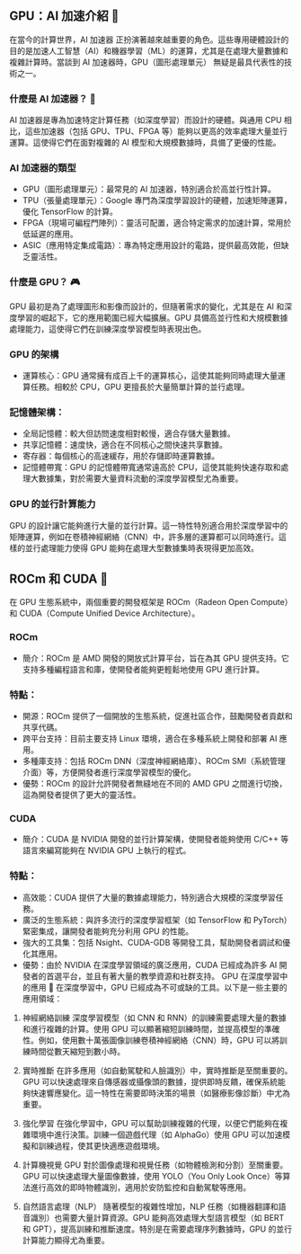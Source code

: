 ##  GPU：AI 加速介紹 🚀
在當今的計算世界，AI 加速器 正扮演著越來越重要的角色。這些專用硬體設計的目的是加速人工智慧（AI）和機器學習（ML）的運算，尤其是在處理大量數據和複雜計算時。當談到 AI 加速器時，GPU（圖形處理單元） 無疑是最具代表性的技術之一。

### 什麼是 AI 加速器？ 🤖
AI 加速器是專為加速特定計算任務（如深度學習）而設計的硬體。與通用 CPU 相比，這些加速器（包括 GPU、TPU、FPGA 等）能夠以更高的效率處理大量並行運算。這使得它們在面對複雜的 AI 模型和大規模數據時，具備了更優的性能。

### AI 加速器的類型
- GPU（圖形處理單元）：最常見的 AI 加速器，特別適合於高並行性計算。
- TPU（張量處理單元）：Google 專門為深度學習設計的硬體，加速矩陣運算，優化 TensorFlow 的計算。
- FPGA（現場可編程門陣列）：靈活可配置，適合特定需求的加速計算，常用於低延遲的應用。
- ASIC（應用特定集成電路）：專為特定應用設計的電路，提供最高效能，但缺乏靈活性。
### 什麼是 GPU？ 🎮
GPU 最初是為了處理圖形和影像而設計的，但隨著需求的變化，尤其是在 AI 和深度學習的崛起下，它的應用範圍已經大幅擴展。GPU 具備高並行性和大規模數據處理能力，這使得它們在訓練深度學習模型時表現出色。

### GPU 的架構
- 運算核心：GPU 通常擁有成百上千的運算核心，這使其能夠同時處理大量運算任務。相較於 CPU，GPU 更擅長於大量簡單計算的並行處理。

### 記憶體架構：

- 全局記憶體：較大但訪問速度相對較慢，適合存儲大量數據。
- 共享記憶體：速度快，適合在不同核心之間快速共享數據。
- 寄存器：每個核心的高速緩存，用於存儲即時運算數據。
- 記憶體帶寬：GPU 的記憶體帶寬通常遠高於 CPU，這使其能夠快速存取和處理大數據集，對於需要大量資料流動的深度學習模型尤為重要。

### GPU 的並行計算能力
GPU 的設計讓它能夠進行大量的並行計算。這一特性特別適合用於深度學習中的矩陣運算，例如在卷積神經網絡（CNN）中，許多層的運算都可以同時進行。這樣的並行處理能力使得 GPU 能夠在處理大型數據集時表現得更加高效。

## ROCm 和 CUDA 🔧
在 GPU 生態系統中，兩個重要的開發框架是 ROCm（Radeon Open Compute） 和 CUDA（Compute Unified Device Architecture）。

### ROCm
 - 簡介：ROCm 是 AMD 開發的開放式計算平台，旨在為其 GPU 提供支持。它支持多種編程語言和庫，使開發者能夠更輕鬆地使用 GPU 進行計算。

### 特點：

 - 開源：ROCm 提供了一個開放的生態系統，促進社區合作，鼓勵開發者貢獻和共享代碼。
 - 跨平台支持：目前主要支持 Linux 環境，適合在多種系統上開發和部署 AI 應用。
 - 多種庫支持：包括 ROCm DNN（深度神經網絡庫）、ROCm SMI（系統管理介面）等，方便開發者進行深度學習模型的優化。
 - 優勢：ROCm 的設計允許開發者無縫地在不同的 AMD GPU 之間進行切換，這為開發者提供了更大的靈活性。

 
### CUDA
 - 簡介：CUDA 是 NVIDIA 開發的並行計算架構，使開發者能夠使用 C/C++ 等語言來編寫能夠在 NVIDIA GPU 上執行的程式。

 ### 特點：

 - 高效能：CUDA 提供了大量的數據處理能力，特別適合大規模的深度學習任務。
 - 廣泛的生態系統：與許多流行的深度學習框架（如 TensorFlow 和 PyTorch）緊密集成，讓開發者能夠充分利用 GPU 的性能。
 - 強大的工具集：包括 Nsight、CUDA-GDB 等開發工具，幫助開發者調試和優化其應用。
 - 優勢：由於 NVIDIA 在深度學習領域的廣泛應用，CUDA 已經成為許多 AI 開發者的首選平台，並且有著大量的教學資源和社群支持。
GPU 在深度學習中的應用 🧠
在深度學習中，GPU 已經成為不可或缺的工具。以下是一些主要的應用領域：

1. 神經網絡訓練
深度學習模型（如 CNN 和 RNN）的訓練需要處理大量的數據和進行複雜的計算。使用 GPU 可以顯著縮短訓練時間，並提高模型的準確性。例如，使用數十萬張圖像訓練卷積神經網絡（CNN）時，GPU 可以將訓練時間從數天縮短到數小時。

2. 實時推斷
在許多應用（如自動駕駛和人臉識別）中，實時推斷是至關重要的。GPU 可以快速處理來自傳感器或攝像頭的數據，提供即時反饋，確保系統能夠快速響應變化。這一特性在需要即時決策的場景（如醫療影像診斷）中尤為重要。

3. 強化學習
在強化學習中，GPU 可以幫助訓練複雜的代理，以便它們能夠在複雜環境中進行決策。訓練一個遊戲代理（如 AlphaGo）使用 GPU 可以加速模擬和訓練過程，使其更快適應遊戲環境。

4. 計算機視覺
GPU 對於圖像處理和視覺任務（如物體檢測和分割）至關重要。GPU 可以快速處理大量圖像數據，使用 YOLO（You Only Look Once）等算法進行高效的即時物體識別，適用於安防監控和自動駕駛等應用。

5. 自然語言處理（NLP）
隨著模型的複雜性增加，NLP 任務（如機器翻譯和語音識別）也需要大量計算資源。GPU 能夠高效處理大型語言模型（如 BERT 和 GPT），提高訓練和推斷速度。特別是在需要處理序列數據時，GPU 的並行計算能力顯得尤為重要。
